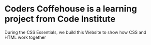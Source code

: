 # Coders Coffehouse is a learning project from Code Institute

During the CSS Essentials, we build this Website to show how CSS and HTML work together